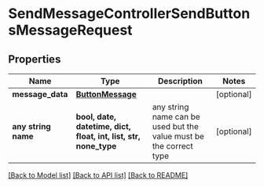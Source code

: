 # SendMessageControllerSendButtonsMessageRequest


## Properties
Name | Type | Description | Notes
------------ | ------------- | ------------- | -------------
**message_data** | [**ButtonMessage**](ButtonMessage.md) |  | [optional] 
**any string name** | **bool, date, datetime, dict, float, int, list, str, none_type** | any string name can be used but the value must be the correct type | [optional]

[[Back to Model list]](../README.md#documentation-for-models) [[Back to API list]](../README.md#documentation-for-api-endpoints) [[Back to README]](../README.md)


